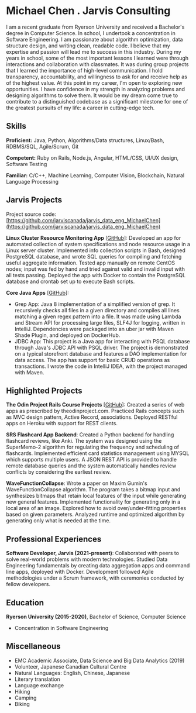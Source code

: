 # Michael Chen . Jarvis Consulting

I am a recent graduate from Ryerson University and received a Bachelor's degree in Computer Science. In school, I undertook a concentration in Software Engineering. I am passionate about algorithm optimization, data structure design, and writing clean, readable code. I believe that my expertise and passion will lead me to success in this industry.
During my years in school, some of the most important lessons I learned were through interactions and collaboration with classmates. It was during group projects that I learned the importance of high-level communication. I hold transparency, accountability, and willingness to ask for and receive help as of the highest value.
At this point in my career, I'm open to exploring new opportunities. I have confidence in my strength in analyzing problems and designing algorithms to solve them. It would be my dream come true to contribute to a distinguished codebase as a significant milestone for one of the greatest pursuits of my life: a career in cutting-edge tech.

## Skills

**Proficient:** Java, Python, Algorithms/Data structures, Linux/Bash, RDBMS/SQL, Agile/Scrum, Git

**Competent:** Ruby on Rails, Node.js, Angular, HTML/CSS, UI/UX design, Software Testing

**Familiar:** C/C++, Machine Learning, Computer Vision, Blockchain, Natural Language Processing

## Jarvis Projects

Project source code: [https://github.com/jarviscanada/jarvis_data_eng_MichaelChen](https://github.com/jarviscanada/jarvis_data_eng_MichaelChen)


**Linux Cluster Resource Monitoring App** [[GitHub](https://github.com/jarviscanada/jarvis_data_eng_MichaelChen/tree/master/linux_sql)]: Developed an app for automated collection of system specifications and node resource usage in a Linux server cluster. Implemented info collection scripts in Bash, designed PostgreSQL database, and wrote SQL queries for compiling and fetching useful aggregate information. Tested app manually on remote CentOS nodes; input was fed by hand and tried against valid and invalid input with all tests passing. Deployed the app with Docker to contain the PostgreSQL database and crontab set up to execute Bash scripts.

**Core Java Apps** [[GitHub](https://github.com/jarviscanada/jarvis_data_eng_MichaelChen/tree/master/core_java)]:
      
  - Grep App: Java 8 implementation of a simplified version of grep. It recursively checks all files in a given directory and compiles all lines matching a given regex pattern into a file. It was made using Lambda and Stream API for processing large files, SLF4J for logging, written in IntelliJ. Dependencies were packaged into an uber jar with Maven Shade Plugin, and deployed on DockerHub.
  - JDBC App: This project is a Java app for interacting with PSQL database through Java's JDBC API with PSQL driver. The project is demonstrated on a typical storefront database and features a DAO implementation for data access. The app has support for basic CRUD operations as transactions. I wrote the code in IntelliJ IDEA, with the project managed with Maven.


## Highlighted Projects
**The Odin Project Rails Course Projects** [[GitHub](https://github.com/mwcchen)]: Created a series of web apps as prescribed by theodinproject.com. Practiced Rails concepts such as MVC design pattern, Active Record, associations. Deployed RESTful apps on Heroku with support for REST clients.

**SRS Flashcard App Backend**: Created a Python backend for handling flashcard reviews, like Anki. The system was designed using the SuperMemo-2 algorithm for regulating the frequency and scheduling of flashcards. Implemented efficient card statistics management using MYSQL which supports multiple users. A JSON REST API is provided to handle remote database queries and the system automatically handles review conflicts by considering the earliest review.

**WaveFunctionCollapse**: Wrote a paper on Maxim Gumin's WaveFunctionCollapse algorithm. The program takes a bitmap input and synthesizes bitmaps that retain local features of the input while generating new general features. Implemented functionality for generating only in a local area of an image. Explored how to avoid over/under-fitting properties based on given parameters. Analyzed runtime and optimized algorithm by generating only what is needed at the time.


## Professional Experiences

**Software Developer, Jarvis (2021-present)**: Collaborated with peers to solve real-world problems with modern technologies. Studied Data Engineering fundamentals by creating data aggregation apps and command line apps, deployed with Docker. Development followed Agile methodologies under a Scrum framework, with ceremonies conducted by fellow developers.


## Education
**Ryerson University (2015-2020)**, Bachelor of Science, Computer Science
- Concentration in Software Engineering


## Miscellaneous
- EMC Academic Associate, Data Science and Big Data Analytics (2019)
- Volunteer, Japanese Canadian Cultural Centre
- Natural Languages: English, Chinese, Japanese
- Literary translation
- Language exchange
- Hiking
- Camping
- Biking